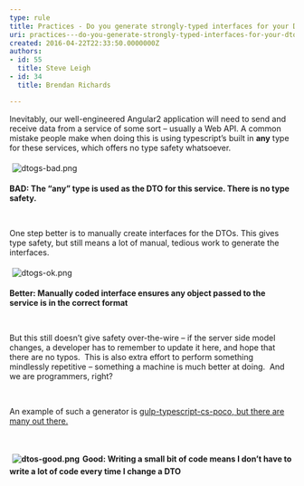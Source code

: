 ```yaml
---
type: rule
title: Practices - Do you generate strongly-typed interfaces for your DTOs?
uri: practices---do-you-generate-strongly-typed-interfaces-for-your-dtos
created: 2016-04-22T22:33:50.0000000Z
authors:
- id: 55
  title: Steve Leigh
- id: 34
  title: Brendan Richards

---
```




<span class='intro'> Inevitably, our well-engineered Angular2 application will need to send and receive data from a service of some sort – usually a Web API. A common mistake people make when doing this is using typescript’s built in <span class="s1"><strong>any</strong></span> type for these services, which offers no type safety whatsoever. <br> </span>

<p>​​<img src="/PublishingImages/dtogs-bad.png" alt="dtogs-bad.png" style="margin&#58;5px;" /></p><p class="p1"><strong>BAD&#58; The “any” type is used as the DTO for this service. There is no type safety.</strong></p><p class="p2"><br></p><p class="p1">One step better is to manually create interfaces for the DTOs. This gives type safety, but still means a lot of manual, tedious work to generate the interfaces.</p><p class="p2"><img src="/PublishingImages/dtogs-ok.png" alt="dtogs-ok.png" style="margin&#58;5px;" /><br></p><p class="p1"><strong>Better&#58; Manually coded interface ensures any object passed to the service is in the correct format </strong></p><p class="p1"><strong><br></strong></p><p class="p1">But this still doesn’t give safety over-the-wire – if the server side model changes, a developer has to remember to update it here, and hope that there are no typos.&#160; This is also extra effort to perform something mindlessly repetitive – something a machine is much better at doing.&#160; And we are programmers, right?</p><p class="p2"><br></p><p class="p1">An example of such a generator is <a href="https&#58;//github.com/Evertras/gulp-typescript-cs-poco" target="_blank">gulp-typescript-cs-poco, but there are many out there. </a></p><p class="p1"><strong><strong><br></strong></strong></p><p class="p1"><strong><strong><img src="/PublishingImages/dtos-good.png" alt="dtos-good.png" style="margin&#58;5px;" />Good&#58; Writing a small bit of code means I don’t have to write a lot of code every time I change a DTO</strong> <br></strong></p>


